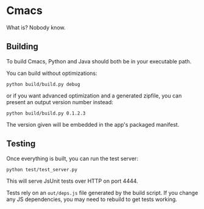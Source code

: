 Cmacs
=====

What is? Nobody know.

Building
--------

To build Cmacs, Python and Java should both be in your executable path.

You can build without optimizations:

    python build/build.py debug

or if you want advanced optimization and a generated zipfile, you can present
an output version number instead:

    python build/build.py 0.1.2.3

The version given will be embedded in the app's packaged manifest.

Testing
-------

Once everything is built, you can run the test server:

    python test/test_server.py

This will serve JsUnit tests over HTTP on port 4444.

Tests rely on an `out/deps.js` file generated by the build script. If you change
any JS dependencies, you may need to rebuild to get tests working.

